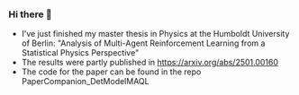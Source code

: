 ### Hi there 👋

- I've just finished my master thesis in Physics at the Humboldt University of Berlin:
  "Analysis of Multi-Agent Reinforcement Learning from a Statistical Physics Perspective"
- The results were partly published in https://arxiv.org/abs/2501.00160
- The code for the paper can be found in the repo PaperCompanion_DetModelMAQL

<!--
**golldavid/golldavid** is a ✨ _special_ ✨ repository because its `README.md` (this file) appears on your GitHub profile.

Here are some ideas to get you started:

- 🔭 I’m currently working on ...
- 🌱 I’m currently learning ...
- 👯 I’m looking to collaborate on ...
- 🤔 I’m looking for help with ...
- 💬 Ask me about ...
- 📫 How to reach me: ...
- 😄 Pronouns: ...
- ⚡ Fun fact: ...
-->
